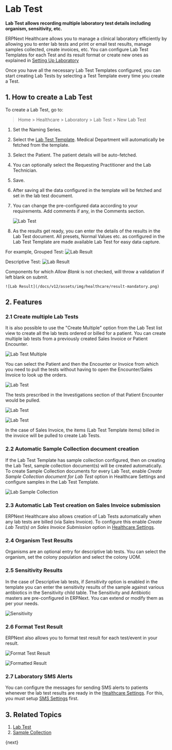 <!-- add-breadcrumbs -->
# Lab Test

**Lab Test allows recording multiple laboratory test details including organism, sensitivity, etc.**

ERPNext Healthcare allows you to manage a clinical laboratory efficiently by allowing you to enter lab tests and print or email test results, manage samples collected, create invoices, etc. You can configure Lab Test Templates for each Test and its result format or create new ones as explained in [Setting Up Laboratory](/docs/v12/user/manual/en/healthcare/setup_laboratory)

Once you have all the necessary Lab Test Templates configured, you can start creating Lab Tests by selecting a Test Template every time you create a Test.

## 1. How to create a Lab Test

To create a Lab Test, go to:

> Home > Healthcare > Laboratory > Lab Test > New Lab Test

1. Set the Naming Series.
2. Select the [Lab Test Template](/docs/v12/user/manual/en/healthcare/lab_test_template). Medical Department will automatically be fetched from the template.
3. Select the Patient. The patient details will be auto-fetched.
4. You can optionally select the Requesting Practitioner and the Lab Technician.
5. Save.
6. After saving all the data configured in the template will be fetched and set in the lab test document.
7. You can change the pre-configured data according to your requirements. Add comments if any, in the Comments section.

    ![Lab Test](/docs/v12/assets/img/healthcare/lab-test.png)

8. As the results get ready, you can enter the details of the results in the Lab Test document. All presets, Normal Values etc. as configured in the Lab Test Template are made available Lab Test for easy data capture.

For example, Grouped Test:
    ![Lab Result](/docs/v12/assets/img/healthcare/lab_test_2.png)

Descriptive Test:
    ![Lab Result](/docs/v12/assets/img/healthcare/lab-result.png)

Components for which _Allow Blank_ is not checked, will throw a validation if left blank on submit.

    ![Lab Result](/docs/v12/assets/img/healthcare/result-mandatory.png)

## 2. Features

### 2.1 Create multiple Lab Tests

It is also possible to use the "Create Multiple" option from the Lab Test list view to create all the lab tests ordered or billed for a patient. You can create multiple lab tests from a previously created Sales Invoice or Patient Encounter.

![Lab Test Multiple](/docs/v12/assets/img/healthcare/lab_test_3.png)

You can select the Patient and then the Encounter or Invoice from which you need to pull the tests without having to open the Encounter/Sales Invoice to look up the orders.

![Lab Test](/docs/v12/assets/img/healthcare/patient-encounter-lab-tests-1.png)

The tests prescribed in the Investigations section of that Patient Encounter would be pulled.

![Lab Test](/docs/v12/assets/img/healthcare/patient-encounter-lab-tests.png)

![Lab Test](/docs/v12/assets/img/healthcare/patient-encounter-lab-tests-2.png)

In the case of Sales Invoice, the items (Lab Test Template items) billed in the invoice will be pulled to create Lab Tests.

### 2.2 Automatic Sample Collection document creation

If the Lab Test Template has sample collection configured, then on creating the Lab Test, sample collection document(s) will be created automatically. To create Sample Collection documents for every Lab Test, enable _Create Sample Collection document for Lab Test_ option in Healthcare Settings and configure samples in the Lab Test Template.

![Lab Sample Collection](/docs/v12/assets/img/healthcare/lab-sample-collection.png)

### 2.3 Automatic Lab Test creation on Sales Invoice submission

ERPNext Healthcare also allows creation of Lab Tests automatically when any lab tests are billed (via Sales Invoice). To configure this enable _Create Lab Test(s) on Sales Invoice Submission_ option in [Healthcare Settings](/docs/v12/user/manual/en/healthcare/healthcare_settings).

### 2.4 Organism Test Results

Organisms are an optional entry for descriptive lab tests. You can select the organism, set the colony population and select the colony UOM.

### 2.5 Sensitivity Results

In the case of Descriptive lab tests, if _Sensitivity_ option is enabled in the template you can enter the sensitivity results of the sample against various antibiotics in the Sensitivity child table. The Sensitivity and Antibiotic masters are pre-configured in ERPNext. You can extend or modify them as per your needs.

![Sensitivity](/docs/v12/assets/img/healthcare/sensitivity.png)

### 2.6 Format Test Result

ERPNext also allows you to format test result for each test/event in your result.

![Format Test Result](/docs/v12/assets/img/healthcare/format-result-value.png)

![Formatted Result](/docs/v12/assets/img/healthcare/formatted-result.png)

### 2.7 Laboratory SMS Alerts

You can configure the messages for sending SMS alerts to patients whenever the lab test results are ready in the [Healthcare Settings](/docs/v12/user/manual/en/healthcare/healthcare_settings). For this, you must setup [SMS Settings](/docs/v12/user/manual/en/setting-up/sms-setting) first.

## 3. Related Topics

1. [Lab Test](/docs/v12/user/manual/en/healthcare/lab_test)
1. [Sample Collection](/docs/v12/user/manual/en/healthcare/sample_collection)

{next}

